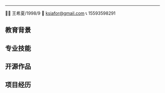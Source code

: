 ------
👩‍💻 王希夏/1998/9                            📧 ksiafor@gmail.com
📞 15593598291                             

教育背景
------

专业技能
------

开源作品
------

项目经历
------

